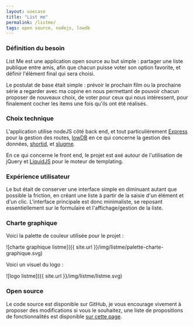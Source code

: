 ```yaml
---
layout: usecase
title: "List me"
permalink: /listme/
tags: open source, nodejs, lowdb
---
```


### Définition du besoin

List Me est une application open source au but simple : partager une liste publique entre amis, afin que chacun puisse voter son option favorite, et définir l'élément final qui sera choisi.

Le postulat de base était simple : prévoir le prochain film ou la prochaine série a regarder avec ma copine en nous permettant de pouvoir chacun proposer de nouveaux choix, de voter pour  ceux qui nous intéressent, pour finalement cocher les items une fois qu'ils ont été réalisés.

### Choix technique

L'application utilise nodeJS côté back end, et tout particulièrement [Express] pour la gestion des routes, [lowDB] en ce qui concerne la gestion des données, [shortid], et [slugme].

En ce qui concerne le front end, le projet est axé autour de l'utilisation de jQuery et [LiquidJS] pour le moteur de templating.

[Express]: http://expressjs.com/fr/
[lowDB]: http://typicode.github.io/lowdb/
[shortid]: https://github.com/dylang/shortid
[slugme]: https://irz.fr/slugme-permalien-javascript-slug
[LiquidJS]: http://harttle.land/liquidjs/

### Expérience utilisateur

Le but était de conserver une interface simple en diminuant autant que possible la friction, en créant une liste à partir de la saisie d'un élément et d'un clic. L'interface principale est donc minimaliste, se reposant essentiellement sur le formulaire et l'affichage/gestion de la liste.

### Charte graphique

Voici la palette de couleur utilisée pour le projet :

![charte graphique listme]({{ site.url }}/img/listme/palette-charte-graphique.svg)

Voici un visuel du logo :

![logo listme]({{ site.url }}/img/listme/listme.svg)

### Open source

Le code source est disponible sur GitHub, je vous encourage vivement à proposer des modifications si vous le souhaitez, une liste de propositions de fonctionnalités est disponible [sur cette page](https://listme.irz.fr/#features).
